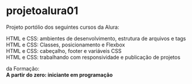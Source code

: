 # projetoalura01
Projeto portólio dos seguintes cursos da Alura:

HTML e CSS: ambientes de desenvolvimento, estrutura de arquivos e tags <br>
HTML e CSS: Classes, posicionamento e Flexbox <br>
HTML e CSS: cabeçalho, footer e variáveis CSS <br>
HTML e CSS: trabalhando com responsividade e publicação de projetos <br>

da Formação: <br>
<strong> A partir do zero: iniciante em programação </strong>
